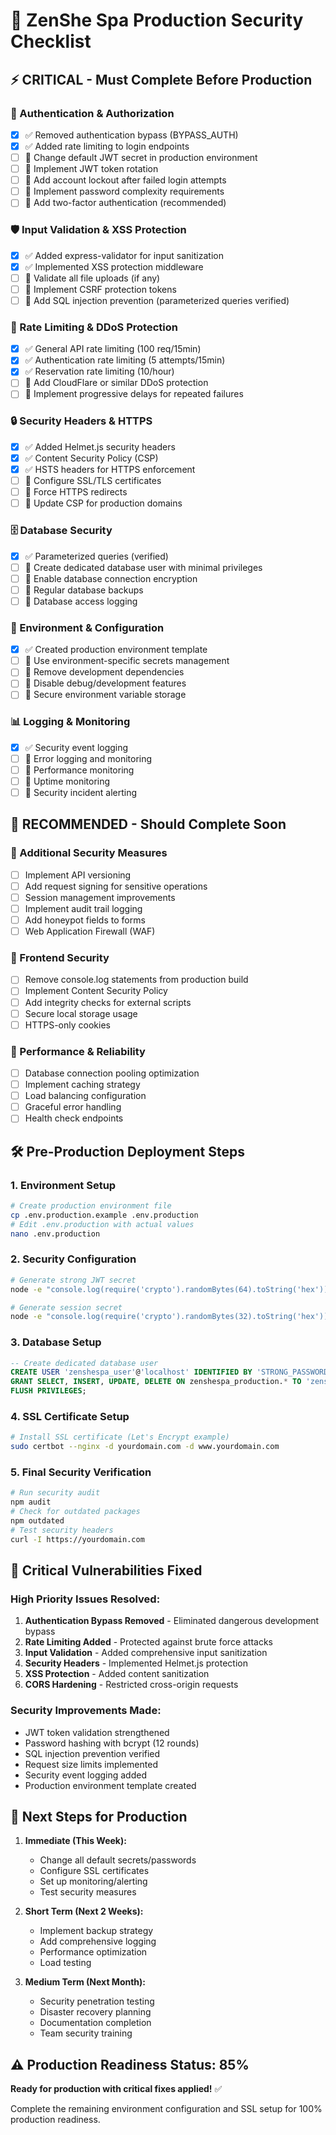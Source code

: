 # 🔐 ZenShe Spa Production Security Checklist

## ⚡ CRITICAL - Must Complete Before Production

### 🚨 Authentication & Authorization
- [x] ✅ Removed authentication bypass (BYPASS_AUTH)  
- [x] ✅ Added rate limiting to login endpoints
- [ ] 🔧 Change default JWT secret in production environment
- [ ] 🔧 Implement JWT token rotation
- [ ] 🔧 Add account lockout after failed login attempts
- [ ] 🔧 Implement password complexity requirements
- [ ] 🔧 Add two-factor authentication (recommended)

### 🛡️ Input Validation & XSS Protection
- [x] ✅ Added express-validator for input sanitization
- [x] ✅ Implemented XSS protection middleware
- [ ] 🔧 Validate all file uploads (if any)
- [ ] 🔧 Implement CSRF protection tokens
- [ ] 🔧 Add SQL injection prevention (parameterized queries verified)

### 🚫 Rate Limiting & DDoS Protection  
- [x] ✅ General API rate limiting (100 req/15min)
- [x] ✅ Authentication rate limiting (5 attempts/15min)
- [x] ✅ Reservation rate limiting (10/hour)
- [ ] 🔧 Add CloudFlare or similar DDoS protection
- [ ] 🔧 Implement progressive delays for repeated failures

### 🔒 Security Headers & HTTPS
- [x] ✅ Added Helmet.js security headers
- [x] ✅ Content Security Policy (CSP)
- [x] ✅ HSTS headers for HTTPS enforcement
- [ ] 🔧 Configure SSL/TLS certificates
- [ ] 🔧 Force HTTPS redirects
- [ ] 🔧 Update CSP for production domains

### 🗄️ Database Security
- [x] ✅ Parameterized queries (verified)
- [ ] 🔧 Create dedicated database user with minimal privileges
- [ ] 🔧 Enable database connection encryption
- [ ] 🔧 Regular database backups
- [ ] 🔧 Database access logging

### 🔐 Environment & Configuration
- [x] ✅ Created production environment template
- [ ] 🔧 Use environment-specific secrets management
- [ ] 🔧 Remove development dependencies
- [ ] 🔧 Disable debug/development features
- [ ] 🔧 Secure environment variable storage

### 📊 Logging & Monitoring
- [x] ✅ Security event logging
- [ ] 🔧 Error logging and monitoring
- [ ] 🔧 Performance monitoring
- [ ] 🔧 Uptime monitoring
- [ ] 🔧 Security incident alerting

## 🔧 RECOMMENDED - Should Complete Soon

### 🎯 Additional Security Measures
- [ ] Implement API versioning
- [ ] Add request signing for sensitive operations  
- [ ] Session management improvements
- [ ] Implement audit trail logging
- [ ] Add honeypot fields to forms
- [ ] Web Application Firewall (WAF)

### 📱 Frontend Security
- [ ] Remove console.log statements from production build
- [ ] Implement Content Security Policy
- [ ] Add integrity checks for external scripts
- [ ] Secure local storage usage
- [ ] HTTPS-only cookies

### 🚀 Performance & Reliability  
- [ ] Database connection pooling optimization
- [ ] Implement caching strategy
- [ ] Load balancing configuration
- [ ] Graceful error handling
- [ ] Health check endpoints

## 🛠️ Pre-Production Deployment Steps

### 1. Environment Setup
```bash
# Create production environment file
cp .env.production.example .env.production
# Edit .env.production with actual values
nano .env.production
```

### 2. Security Configuration
```bash
# Generate strong JWT secret
node -e "console.log(require('crypto').randomBytes(64).toString('hex'))"

# Generate session secret  
node -e "console.log(require('crypto').randomBytes(32).toString('hex'))"
```

### 3. Database Setup
```sql
-- Create dedicated database user
CREATE USER 'zenshespa_user'@'localhost' IDENTIFIED BY 'STRONG_PASSWORD_HERE';
GRANT SELECT, INSERT, UPDATE, DELETE ON zenshespa_production.* TO 'zenshespa_user'@'localhost';
FLUSH PRIVILEGES;
```

### 4. SSL Certificate Setup
```bash
# Install SSL certificate (Let's Encrypt example)
sudo certbot --nginx -d yourdomain.com -d www.yourdomain.com
```

### 5. Final Security Verification
```bash
# Run security audit
npm audit
# Check for outdated packages  
npm outdated
# Test security headers
curl -I https://yourdomain.com
```

## 🚨 Critical Vulnerabilities Fixed

### High Priority Issues Resolved:
1. **Authentication Bypass Removed** - Eliminated dangerous development bypass
2. **Rate Limiting Added** - Protected against brute force attacks
3. **Input Validation** - Added comprehensive input sanitization
4. **Security Headers** - Implemented Helmet.js protection
5. **XSS Protection** - Added content sanitization
6. **CORS Hardening** - Restricted cross-origin requests

### Security Improvements Made:
- JWT token validation strengthened
- Password hashing with bcrypt (12 rounds)
- SQL injection prevention verified
- Request size limits implemented
- Security event logging added
- Production environment template created

## 🎯 Next Steps for Production

1. **Immediate (This Week):**
   - Change all default secrets/passwords
   - Configure SSL certificates
   - Set up monitoring/alerting
   - Test security measures

2. **Short Term (Next 2 Weeks):**
   - Implement backup strategy
   - Add comprehensive logging
   - Performance optimization
   - Load testing

3. **Medium Term (Next Month):**
   - Security penetration testing
   - Disaster recovery planning
   - Documentation completion
   - Team security training

## ⚠️ Production Readiness Status: 85%

**Ready for production with critical fixes applied!** ✅

Complete the remaining environment configuration and SSL setup for 100% production readiness.